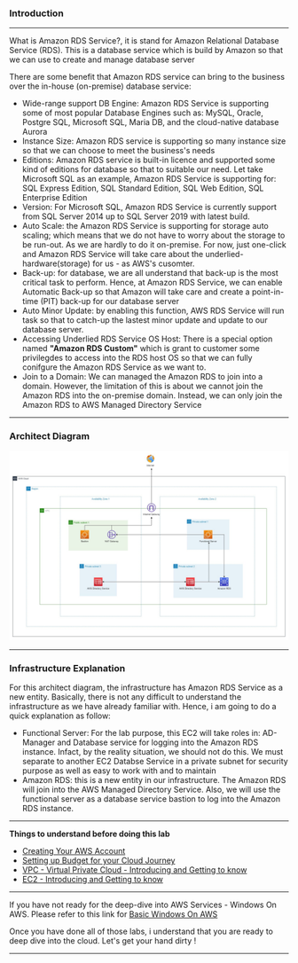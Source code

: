 ### Introduction
---
What is Amazon RDS Service?, it is stand for Amazon Relational Database Service (RDS). This is a database service which is build by Amazon so that we can use to create and manage database server

There are some benefit that Amazon RDS service can bring to the business over the in-house (on-premise) database service:
- Wide-range support DB Engine: Amazon RDS Service is supporting some of most popular Database Engines such as: MySQL, Oracle, Postgre SQL, Microsoft SQL, Maria DB, and the cloud-native database Aurora
- Instance Size: Amazon RDS service is supporting so many instance size so that we can choose to meet the business's needs
- Editions: Amazon RDS service is built-in licence and supported some kind of editions for database so that to suitable our need. Let take Microsoft SQL as an example, Amazon RDS Service is supporting for: SQL Express Edition, SQL Standard Edition, SQL Web Edition, SQL Enterprise Edition 
- Version: For Microsoft SQL, Amazon RDS Service is currently support from SQL Server 2014 up to SQL Server 2019 with latest build.
- Auto Scale: the Amazon RDS Service is supporting for storage auto scaling; which means that we do not have to worry about the storage to be run-out. As we are hardly to do it on-premise. For now, just one-click and Amazon RDS Service will take care about the underlied-hardware(storage) for us - as AWS's cusomter.
- Back-up: for database, we are all understand that back-up is the most critical task to perform. Hence, at Amazon RDS Service, we can enable Automatic Back-up so that Amazon will take care and create a point-in-time (PIT) back-up for our database server
- Auto Minor Update: by enabling this function, AWS RDS Service will run task so that to catch-up the lastest minor update and update to our database server. 
- Accessing Underlied RDS Service OS Host: There is a special option named **"Amazon RDS Custom"** which is grant to customer some privilegdes to access into the RDS host OS so that we can fully conifgure the Amazon RDS Service as we want to.
- Join to a Domain: We can managed the Amazon RDS to join into a domain. However, the limitation of this is about we cannot join the Amazon RDS into the on-premise domain. Instead, we can only join the Amazon RDS to AWS Managed Directory Service
---
### Architect Diagram
![Deploy and Manage Amazon RDS](../images/windows-on-aws-database.jpg)

---
### Infrastructure Explanation
For this architect diagram, the infrastructure has Amazon RDS Service as a new entity. Basically, there is not any difficult to understand the infrastructure as we have already familiar with. Hence, i am going to do a quick explanation as follow:
- Functional Server: For the lab purpose, this EC2 will take roles in: AD-Manager and Database service for logging into the Amazon RDS instance. Infact, by the reality situation, we should not do this. We must separate to another EC2 Databse Service in a private subnet for security purpose as well as easy to work with and to maintain  
- Amazon RDS: this is a new entity in our infrastructure. The Amazon RDS will join into the AWS Managed Directory Service. Also, we will use the functional server as a database service bastion to log into the Amazon RDS instance.
---
**Things to understand before doing this lab**

- [Creating Your AWS Account](https://000001.awsstudygroup.com/)
- [Setting up Budget for your Cloud Journey](https://000007.awsstudygroup.com/)
- [VPC - Virtual Private Cloud - Introducing and Getting to know](https://000003.awsstudygroup.com/)
- [EC2 - Introducing and Getting to know](https://000004.awsstudygroup.com/)
---
If you have not ready for the deep-dive into AWS Services - Windows On AWS. Please refer to this link for [Basic Windows On AWS](https://github.com/minhhung1706/Windows-On-AWS-Series/tree/main/Windows-On-AWS-Basic)

Once you have done all of those labs, i understand that you are ready to deep dive into the cloud. Let's get your hand dirty !

--- 
